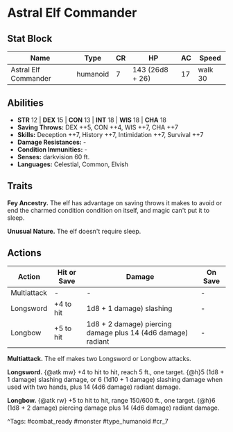 # Astral Elf Commander

## Stat Block

| Name | Type | CR | HP | AC | Speed |
|------|------|----|----|----|-------|
| Astral Elf Commander | humanoid | 7 | 143 (26d8 + 26) | 17 | walk 30 |

## Abilities

- **STR** 12 | **DEX** 15 | **CON** 13 | **INT** 18 | **WIS** 18 | **CHA** 18
- **Saving Throws:** DEX ++5, CON ++4, WIS ++7, CHA ++7  
- **Skills:** Deception ++7, History ++7, Intimidation ++7, Survival ++7  
- **Damage Resistances:** -  
- **Condition Immunities:** -  
- **Senses:** darkvision 60 ft.  
- **Languages:** Celestial, Common, Elvish

## Traits

**Fey Ancestry.** The elf has advantage on saving throws it makes to avoid or end the charmed condition condition on itself, and magic can't put it to sleep.

**Unusual Nature.** The elf doesn't require sleep.


## Actions

| Action | Hit or Save | Damage | On Save |
|--------|--------------|--------|----------|
| Multiattack | - | - | - |
| Longsword | +4 to hit | 1d8 + 1 damage) slashing | - |
| Longbow | +5 to hit | 1d8 + 2 damage) piercing damage plus 14 (4d6 damage) radiant | - |

**Multiattack.** The elf makes two Longsword or Longbow attacks.

**Longsword.** {@atk mw} +4 to hit to hit, reach 5 ft., one target. {@h}5 (1d8 + 1 damage) slashing damage, or 6 (1d10 + 1 damage) slashing damage when used with two hands, plus 14 (4d6 damage) radiant damage.

**Longbow.** {@atk rw} +5 to hit to hit, range 150/600 ft., one target. {@h}6 (1d8 + 2 damage) piercing damage plus 14 (4d6 damage) radiant damage.


^Tags: #combat_ready #monster #type_humanoid #cr_7